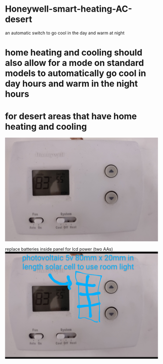 # Honeywell-smart-heating-AC-desert
an automatic switch to go cool in the day and warm at night

# home heating and cooling should also allow for a mode on standard models to automatically go cool in day hours and warm in the night hours
# for desert areas that have home heating and cooling

![s1](https://raw.githubusercontent.com/c4pt000/Honeywell-smart-heating-AC-desert/main/Screenshot_20220125-082325-773~2.png)


replace batteries inside panel for lcd power (two AAs)
![s1](https://raw.githubusercontent.com/c4pt000/Honeywell-smart-heating-AC-desert/main/Screenshot_20220327-185111-888~4.png)
